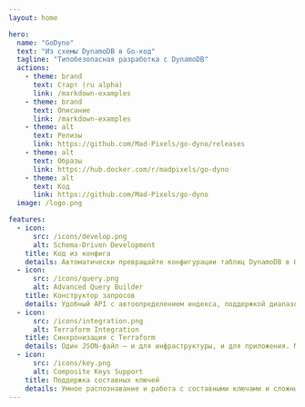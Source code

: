 ```yaml
---
layout: home

hero:
  name: "GoDyno"
  text: "Из схемы DynamoDB в Go-код"
  tagline: "Типобезопасная разработка с DynamoDB"
  actions:
    - theme: brand
      text: Старт (ru alpha)
      link: /markdown-examples
    - theme: brand
      text: Описание 
      link: /markdown-examples
    - theme: alt
      text: Релизы
      link: https://github.com/Mad-Pixels/go-dyno/releases
    - theme: alt
      text: Образы
      link: https://hub.docker.com/r/madpixels/go-dyno
    - theme: alt
      text: Код
      link: https://github.com/Mad-Pixels/go-dyno
  image: /logo.png

features:
  - icon: 
      src: /icons/develop.png
      alt: Schema-Driven Development
    title: Код из конфига
    details: Автоматически превращайте конфигурации таблиц DynamoDB в Go-код с полной типобезопасностью
  - icon: 
      src: /icons/query.png
      alt: Advanced Query Builder
    title: Конструктор запросов
    details: Удобный API с автоопределением индекса, поддержкой диапазонов и составных ключей
  - icon: 
      src: /icons/integration.png
      alt: Terraform Integration 
    title: Синхронизация с Terraform
    details: Один JSON-файл — и для инфраструктуры, и для приложения. Максимальная согласованность
  - icon: 
      src: /icons/key.png
      alt: Composite Keys Support
    title: Поддержка составных ключей
    details: Умное распознавание и работа с составными ключами и сложными запросами
---
```


